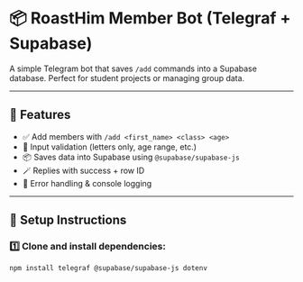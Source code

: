 # 📦 RoastHim Member Bot (Telegraf + Supabase)

A simple Telegram bot that saves `/add` commands into a Supabase database. Perfect for student projects or managing group data.

---

## 🚀 Features

- ✅ Add members with `/add <first_name> <class> <age>`
- 🧠 Input validation (letters only, age range, etc.)
- 📦 Saves data into Supabase using `@supabase/supabase-js`
- 🪄 Replies with success + row ID
- 🐛 Error handling & console logging

---

## 📁 Setup Instructions

### 1️⃣ Clone and install dependencies:
```bash
npm install telegraf @supabase/supabase-js dotenv
